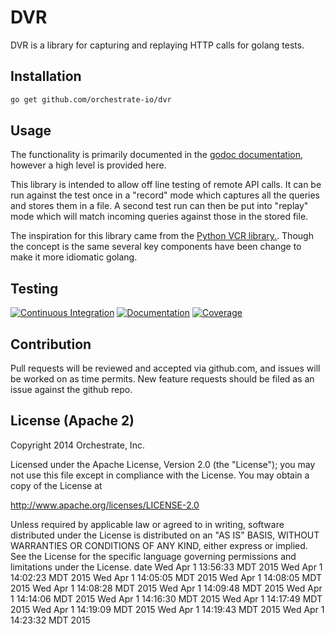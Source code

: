 # DVR

DVR is a library for capturing and replaying HTTP calls for golang tests.

## Installation

```bash
go get github.com/orchestrate-io/dvr
```

## Usage

The functionality is primarily documented in the [godoc documentation](http://godoc.org/github.com/orchestrate-io/dvr), however
a high level is provided here.

This library is intended to allow off line testing of remote API calls. It can
be run against the test once in a "record" mode which captures all the queries
and stores them in a file. A second test run can then be put into "replay"
mode which will match incoming queries against those in the stored file.

The inspiration for this library came from the
[Python VCR library.](https://github.com/kevin1024/vcrpy). Though the concept
is the same several key components have been change to make it more
idiomatic golang.

## Testing

[![Continuous Integration](https://secure.travis-ci.org/orchestrate-io/dvr.svg?branch=master)](http://travis-ci.org/orchestrate-io/dvr)
[![Documentation](http://godoc.org/github.com/orchestrate-io/dvr?status.png)](http://godoc.org/github.com/orchestrate-io/dvr)
[![Coverage](https://img.shields.io/coveralls/orchestrate-io/dvr.svg)](https://coveralls.io/r/orchestrate-io/dvr)

## Contribution

Pull requests will be reviewed and accepted via github.com, and issues will be
worked on as time permits. New feature requests should be filed as an issue
against the github repo.

## License (Apache 2)

Copyright 2014 Orchestrate, Inc.

Licensed under the Apache License, Version 2.0 (the "License");
you may not use this file except in compliance with the License.
You may obtain a copy of the License at

  http://www.apache.org/licenses/LICENSE-2.0

  Unless required by applicable law or agreed to in writing, software
  distributed under the License is distributed on an "AS IS" BASIS,
  WITHOUT WARRANTIES OR CONDITIONS OF ANY KIND, either express or implied.
  See the License for the specific language governing permissions and
  limitations under the License.
date
Wed Apr  1 13:56:33 MDT 2015
Wed Apr  1 14:02:23 MDT 2015
Wed Apr  1 14:05:05 MDT 2015
Wed Apr  1 14:08:05 MDT 2015
Wed Apr  1 14:08:28 MDT 2015
Wed Apr  1 14:09:48 MDT 2015
Wed Apr  1 14:14:06 MDT 2015
Wed Apr  1 14:16:30 MDT 2015
Wed Apr  1 14:17:49 MDT 2015
Wed Apr  1 14:19:09 MDT 2015
Wed Apr  1 14:19:43 MDT 2015
Wed Apr  1 14:23:32 MDT 2015
